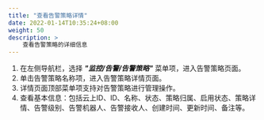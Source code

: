 ```yaml
---
title: "查看告警策略详情"
date: 2022-01-14T10:35:24+08:00
weight: 50
description: >
    查看告警策略的详细信息
---
```



1. 在左侧导航栏，选择 **_"监控/告警/告警策略"_** 菜单项，进入告警策略页面。
2. 单击告警策略名称项，进入告警策略详情页面。
2. 详情页面顶部菜单项支持对告警策略进行管理操作。
3. 查看基本信息：包括云上ID、ID、名称、状态、策略归属、启用状态、策略详情、告警级别、告警机器人、告警接收人、创建时间、更新时间、备注等。
